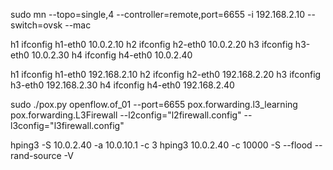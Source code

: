 sudo mn --topo=single,4 --controller=remote,port=6655 -i 192.168.2.10 --switch=ovsk --mac


h1 ifconfig h1-eth0 10.0.2.10
h2 ifconfig h2-eth0 10.0.2.20
h3 ifconfig h3-eth0 10.0.2.30
h4 ifconfig h4-eth0 10.0.2.40


h1 ifconfig h1-eth0 192.168.2.10
h2 ifconfig h2-eth0 192.168.2.20
h3 ifconfig h3-eth0 192.168.2.30
h4 ifconfig h4-eth0 192.168.2.40

sudo ./pox.py openflow.of_01 --port=6655 pox.forwarding.l3_learning pox.forwarding.L3Firewall --l2config="l2firewall.config" --l3config="l3firewall.config"


hping3 -S 10.0.2.40 -a 10.0.10.1 -c 3
hping3 10.0.2.40 -c 10000 -S --flood --rand-source -V